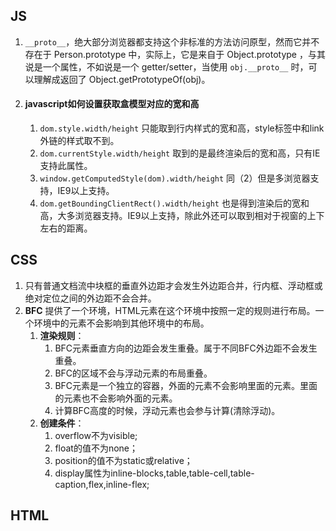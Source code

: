 ## JS

1. `__proto__`，绝大部分浏览器都支持这个非标准的方法访问原型，然而它并不存在于 Person.prototype 中，实际上，它是来自于 Object.prototype ，与其说是一个属性，不如说是一个 getter/setter，当使用 `obj.__proto__` 时，可以理解成返回了 Object.getPrototypeOf(obj)。 

2. #### javascript如何设置获取盒模型对应的宽和高

   1. `dom.style.width/height` 只能取到行内样式的宽和高，style标签中和link外链的样式取不到。
   2. `dom.currentStyle.width/height` 取到的是最终渲染后的宽和高，只有IE支持此属性。
   3. `window.getComputedStyle(dom).width/height` 同（2）但是多浏览器支持，IE9以上支持。
   4. `dom.getBoundingClientRect().width/height` 也是得到渲染后的宽和高，大多浏览器支持。IE9以上支持，除此外还可以取到相对于视窗的上下左右的距离。

## CSS

1. 只有普通文档流中块框的垂直外边距才会发生外边距合并，行内框、浮动框或绝对定位之间的外边距不会合并。 
2. **BFC** 提供了一个环境，HTML元素在这个环境中按照一定的规则进行布局。一个环境中的元素不会影响到其他环境中的布局。 
   1. **渲染规则**：
      1. BFC元素垂直方向的边距会发生重叠。属于不同BFC外边距不会发生重叠。
      2. BFC的区域不会与浮动元素的布局重叠。
      3. BFC元素是一个独立的容器，外面的元素不会影响里面的元素。里面的元素也不会影响外面的元素。
      4. 计算BFC高度的时候，浮动元素也会参与计算(清除浮动)。
   2. **创建条件**：
      1. overflow不为visible;
      2. float的值不为none；
      3. position的值不为static或relative；
      4. display属性为inline-blocks,table,table-cell,table-caption,flex,inline-flex;

## HTML


